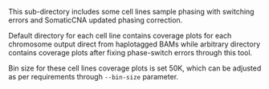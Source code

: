 This sub-directory includes some cell lines sample phasing with switching errors and SomaticCNA updated phasing correction.

Default directory for each cell line contains coverage plots for each chromosome output direct from haplotagged BAMs while arbitrary directory contains coverage plots after fixing phase-switch errors through this tool.

Bin size for these cell lines coverage plots is set 50K, which can be adjusted as per requirements through `--bin-size` parameter.